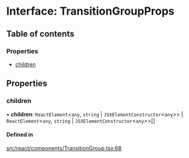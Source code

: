 # Interface: TransitionGroupProps

## Table of contents

### Properties

- [children](TransitionGroupProps.md#children)

## Properties

### children

• **children**: `ReactElement`<`any`, `string` \| `JSXElementConstructor`<`any`\>\> \| `ReactElement`<`any`, `string` \| `JSXElementConstructor`<`any`\>\>[]

#### Defined in

[src/react/components/TransitionGroup.tsx:68](https://github.com/inokawa/react-animatable/blob/8ca833b/src/react/components/TransitionGroup.tsx#L68)

